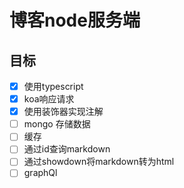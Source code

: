 # 博客node服务端

## 目标

- [x] 使用typescript
- [x] koa响应请求
- [x] 使用装饰器实现注解
- [ ] mongo 存储数据
- [ ] 缓存
- [ ] 通过id查询markdown
- [ ] 通过showdown将markdown转为html
- [ ] graphQl
